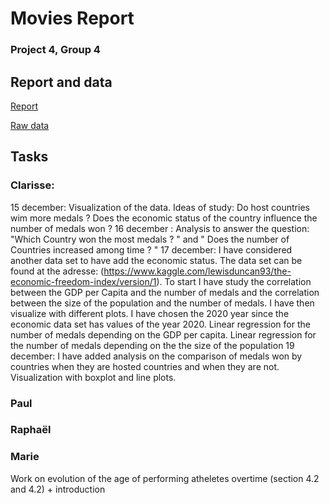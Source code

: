 # Movies Report
### Project 4, Group 4



## Report and data

[Report](https://www.overleaf.com/project/61ba11f384572e4961b64447)


[Raw data](https://www.kaggle.com/marcogdepinto/let-s-discover-more-about-the-olympic-games/data)


## Tasks

### Clarisse:
15 december: Visualization of the data. Ideas of study: Do host countries wim more medals ? Does the economic status of the country influence the number of medals won ? 
16 december : Analysis to answer the question: "Which Country won the most medals ? " and " Does the number of Countries increased among time ? "
17 december: I have considered another data set to have add the economic status. The data set can be found at the adresse: (https://www.kaggle.com/lewisduncan93/the-economic-freedom-index/version/1). To start I have study the correlation between the GDP per Capita and the number of medals and the correlation between the size of the population and the number of medals. I have then visualize with different plots. I have chosen the 2020 year since the economic data set has values of the year 2020. Linear regression for the number of medals depending on the GDP per capita. Linear regression for the number of medals depending on the the size of the population
19 december: I have added analysis on the comparison of medals won by countries when they are hosted countries and when they are not. Visualization with boxplot and line plots.


### Paul


### Raphaël



### Marie
Work on evolution of the age of performing atheletes overtime (section 4.2 and 4.2) + introduction 

